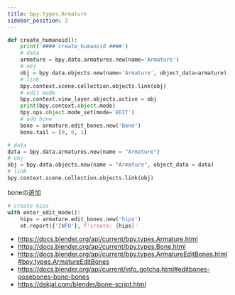 ```yaml
---
title: bpy.types.Armature
sidebar_position: 3
---
```


```py
def create_humanoid():
    print('#### create_humanoid ####')
    # data
    armature = bpy.data.armatures.new(name='Armature')
    # obj
    obj = bpy.data.objects.new(name='Armature', object_data=armature)
    # link
    bpy.context.scene.collection.objects.link(obj)
    # edit mode
    bpy.context.view_layer.objects.active = obj
    print(bpy.context.object.mode)
    bpy.ops.object.mode_set(mode='EDIT')
    # add bone
    bone = armature.edit_bones.new('Bone')
    bone.tail = [0, 0, 1]
```

```py
# data
data = bpy.data.armatures.new(name = "Armature")
# obj
obj = bpy.data.objects.new(name = "Armature", object_data = data)
# link
bpy.context.scene.collection.objects.link(obj)
```

boneの追加
```py
# create hips
with enter_edit_mode():
    hips = armature.edit_bones.new('hips')
    ot.report({'INFO'}, f'create: {hips}'
```

* https://docs.blender.org/api/current/bpy.types.Armature.html
* https://docs.blender.org/api/current/bpy.types.Bone.html
* https://docs.blender.org/api/current/bpy.types.ArmatureEditBones.html#bpy.types.ArmatureEditBones
* https://docs.blender.org/api/current/info_gotcha.html#editbones-posebones-bone-bones
* https://dskjal.com/blender/bone-script.html
